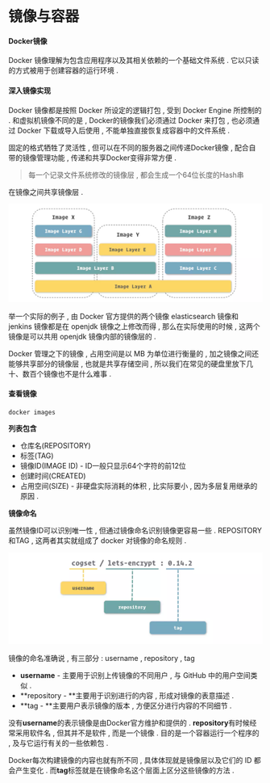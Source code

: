 # 镜像与容器

#### Docker镜像

Docker 镜像理解为包含应用程序以及其相关依赖的一个基础文件系统 . 它以只读的方式被用于创建容器的运行环境 .

#### 深入镜像实现

Docker 镜像都是按照 Docker 所设定的逻辑打包 , 受到 Docker Engine 所控制的 . 和虚拟机镜像不同的是 , Docker的镜像我们必须通过 Docker 来打包 , 也必须通过 Docker 下载或导入后使用 , 不能单独直接恢复成容器中的文件系统 .

固定的格式牺牲了灵活性 , 但可以在不同的服务器之间传递Docker镜像 , 配合自带的镜像管理功能 , 传递和共享Docker变得非常方便 .

> 每一个记录文件系统修改的镜像层 , 都会生成一个64位长度的Hash串

在镜像之间共享镜像层 .

![](/assets/jingxiangceng.png)

举一个实际的例子 , 由 Docker 官方提供的两个镜像 elasticsearch 镜像和 jenkins 镜像都是在 openjdk 镜像之上修改而得 , 那么在实际使用的时候 , 这两个镜像是可以共用 openjdk 镜像内部的镜像层的 .

Docker 管理之下的镜像 , 占用空间是以 MB 为单位进行衡量的 , 加之镜像之间还能够共享部分的镜像层 , 也就是共享存储空间 , 所以我们在常见的硬盘里放下几十、数百个镜像也不是什么难事 .

#### 查看镜像

```
docker images
```

**列表包含**

* 仓库名\(REPOSITORY\)
* 标签\(TAG\)
* 镜像ID\(IMAGE ID\) - ID一般只显示64个字符的前12位
* 创建时间\(CREATED\)
* 占用空间\(SIZE\) - 非硬盘实际消耗的体积 , 比实际要小 , 因为多层复用继承的原因 . 

**镜像命名**

虽然镜像ID可以识别唯一性 , 但通过镜像命名识别镜像更容易一些 . REPOSITORY和TAG , 这两者其实就组成了 docker 对镜像的命名规则 .

![](/assets/jingxiangmingming.png)

镜像的命名准确说 , 有三部分 : username , repository , tag

* **username** - 主要用于识别上传镜像的不同用户 , 与 GitHub 中的用户空间类似 . 
* **repository - **主要用于识别进行的内容 , 形成对镜像的表意描述 . 
* **tag - **主要用户表示镜像的版本 , 方便区分进行内容的不同细节 . 

没有**username**的表示镜像是由Docker官方维护和提供的 . **repository**有时候经常采用软件名 , 但其并不是软件 , 而是一个镜像 . 目的是一个容器运行一个程序的 , 及与它运行有关的一些依赖包 . 

Docker每次构建镜像的内容也就有所不同 , 具体体现就是镜像层以及它们的 ID 都会产生变化 . 而**tag**标签就是在镜像命名这个层面上区分这些镜像的方法 . 

